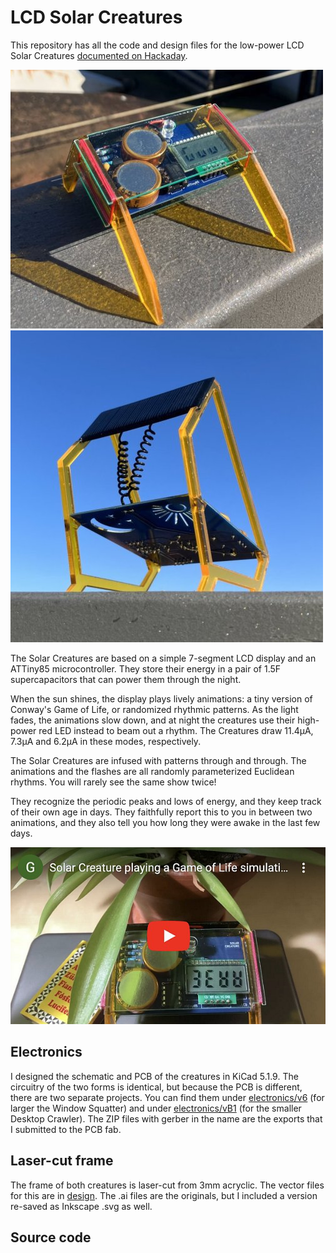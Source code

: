 # LCD Solar Creatures

This repository has all the code and design files for the low-power LCD Solar Creatures
[documented on Hackaday](https://hackaday.io/project/185825-lcd-solar-creatures).

![Desktop Crawler, the smaller solar creature](creature-smol.jpg)
![Window Squatter, the larger solar creature](creature-large.jpg)

The Solar Creatures are based on a simple 7-segment LCD display and an ATTiny85 microcontroller. They store their energy in a pair of 1.5F supercapacitors that can power them through the night.

When the sun shines, the display plays lively animations: a tiny version of Conway's Game of Life, or randomized rhythmic patterns. As the light fades, the animations slow down, and at night the creatures use their high-power red LED instead to beam out a rhythm. The Creatures draw 11.4μA, 7.3μA and 6.2μA in these modes, respectively.

The Solar Creatures are infused with patterns through and through. The animations and the flashes are all randomly parameterized Euclidean rhythms. You will rarely see the same show twice!

They recognize the periodic peaks and lows of energy, and they keep track of their own age in days. They faithfully report this to you in between two animations, and they also tell you how long they were awake in the last few days.

[![Watch the Game of Life animation](vid-thumb.jpg)](https://youtu.be/l91HPv1WXeA)

## Electronics

I designed the schematic and PCB of the creatures in KiCad 5.1.9. The circuitry of the two forms is identical, but because the PCB is different, there are two separate projects. You can find them under [electronics/v6](electronics/v6) (for larger the Window Squatter) and under [electronics/vB1](electronics/vB1) (for the smaller Desktop Crawler). The ZIP files with gerber in the name are the exports that I submitted to the PCB fab.

## Laser-cut frame

The frame of both creatures is laser-cut from 3mm acryclic. The vector files for this are in [design](design). The .ai files are the originals, but I included a version re-saved as Inkscape .svg as well.

## Source code
